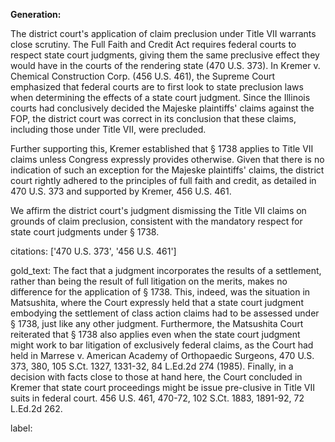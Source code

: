 **Generation:**

The district court's application of claim preclusion under Title VII warrants close scrutiny. The Full Faith and Credit Act requires federal courts to respect state court judgments, giving them the same preclusive effect they would have in the courts of the rendering state (470 U.S. 373). In Kremer v. Chemical Construction Corp. (456 U.S. 461), the Supreme Court emphasized that federal courts are to first look to state preclusion laws when determining the effects of a state court judgment. Since the Illinois courts had conclusively decided the Majeske plaintiffs' claims against the FOP, the district court was correct in its conclusion that these claims, including those under Title VII, were precluded.

Further supporting this, Kremer established that § 1738 applies to Title VII claims unless Congress expressly provides otherwise. Given that there is no indication of such an exception for the Majeske plaintiffs' claims, the district court rightly adhered to the principles of full faith and credit, as detailed in 470 U.S. 373 and supported by Kremer, 456 U.S. 461.

We affirm the district court's judgment dismissing the Title VII claims on grounds of claim preclusion, consistent with the mandatory respect for state court judgments under § 1738.

citations: ['470 U.S. 373', '456 U.S. 461']

gold_text: The fact that a judgment incorporates the results of a settlement, rather than being the result of full litigation on the merits, makes no difference for the application of § 1738. This, indeed, was the situation in Matsushita, where the Court expressly held that a state court judgment embodying the settlement of class action claims had to be assessed under § 1738, just like any other judgment. Furthermore, the Matsushita Court reiterated that § 1738 also applies even when the state court judgment might work to bar litigation of exclusively federal claims, as the Court had held in Marrese v. American Academy of Orthopaedic Surgeons, 470 U.S. 373, 380, 105 S.Ct. 1327, 1331-32, 84 L.Ed.2d 274 (1985). Finally, in a decision with facts close to those at hand here, the Court concluded in Kremer that state court proceedings might be issue pre-clusive in Title VII suits in federal court. 456 U.S. 461, 470-72, 102 S.Ct. 1883, 1891-92, 72 L.Ed.2d 262.

label: 